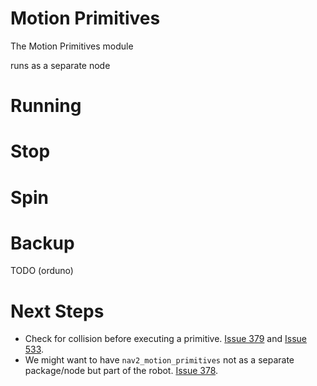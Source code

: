 # Motion Primitives

The Motion Primitives module

runs as a separate node

# Running

# Stop

# Spin

# Backup

TODO (orduno)

# Next Steps
- Check for collision before executing a primitive. [Issue 379](https://github.com/ros-planning/navigation2/issues/379) and [Issue 533](https://github.com/ros-planning/navigation2/issues/533).
- We might want to have `nav2_motion_primitives` not as a separate package/node but part of the robot. [Issue 378](https://github.com/ros-planning/navigation2/issues/378).
